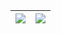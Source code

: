 |![](https://github-readme-stats.vercel.app/api?username=miZyind&show_icons=true&theme=ayu-mirage&hide_title=true)|![](https://github-readme-stats.vercel.app/api/top-langs/?username=miZyind&layout=compact&theme=ayu-mirage)|
| ------------- | ------------- |
